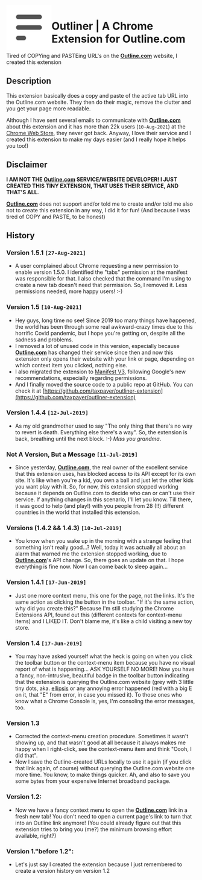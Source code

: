 <a href="https://outline.com">
    <img src="https://github.com/taxpayer/outliner-extension/blob/main/outline-logo.png?raw=true" alt="Outline.com logo" title="Outline.com" align="left" height="120" />
</a>

# Outliner | A Chrome Extension for Outline.com

Tired of COPYing and PASTEing URL's on the **[Outline.com](https://outline.com)** website, I created this extension

## Description

This extension basically does a copy and paste of the active tab URL into the Outline.com website. They then do their magic, remove the clutter and you get your page more readable.

Although I have sent several emails to communicate with **[Outline.com](https://outline.com)** about this extension and it has more than 22k users (`10-Aug-2021`) at the [Chrome Web Store](https://chrome.google.com/webstore/detail/outliner-a-chrome-extensi/eegpjjnajnplmkigmoglgbgpibgkkepo), they never got back. Anyway, I love their service and I created this extension to make my days easier (and I really hope it helps you too!)

## Disclaimer

**I AM NOT THE **[Outline.com](https://outline.com)** SERVICE/WEBSITE DEVELOPER! I JUST CREATED THIS TINY EXTENSION, THAT USES THEIR SERVICE, AND THAT'S ALL.**

**[Outline.com](https://outline.com)** does not support and/or told me to create and/or told me also not to create this extension in any way, I did it for fun! (And because I was tired of COPY and PASTE, to be honest)

## History
### Version 1.5.1 `[27-Aug-2021]`
- A user complained about Chrome requesting a new permission to enable version 1.5.0. I identified the "tabs" permission at the manifest was responsible for that. I also checked that the command I'm using to create a new tab doesn't need that permission. So, I removed it. Less permissions needed, more happy users! :-)

### Version 1.5 `[10-Aug-2021]`
- Hey guys, long time no see! Since 2019 too many things have happened, the world has been through some real awkward-crazy times due to this horrific Covid pandemic, but I hope you're getting on, despite all the sadness and problems.
- I removed a lot of unused code in this version, especially because **[Outline.com](https://outline.com)** has changed their service since then and now this extension only opens their website with your link or page, depending on which context item you clicked, nothing else.
- I also migrated the extension to [Manifest V3](https://developer.chrome.com/docs/extensions/mv3/intro/mv3-migration/), following Google's new recommendations, especially regarding permissions.
- And I finally moved the source code to a public repo at GitHub. You can check it at [https://github.com/taxpayer/outliner-extension](https://github.com/taxpayer/outliner-extension)

### Version 1.4.4 `[12-Jul-2019]`
- As my old grandmother used to say "The only thing that there's no way to revert is death. Everything else there's a way". So, the extension is back, breathing until the next block. :-) *Miss you grandma*.

### Not A Version, But a Message `[11-Jul-2019]`
- Since yesterday, **[Outline.com](https://outline.com)**, the real owner of the excellent service that this extension uses, has blocked access to its API except for its own site. It's like when you're a kid, you own a ball and just let the other kids you want play with it. So, for now, this extension stopped working because it depends on Outline.com to decide who can or can't use their service. If anything changes in this scenario, I'll let you know. Till there, it was good to help (and play!) with you people from 28 (!!) different countries in the world that installed this extension.

### Versions (1.4.2 && 1.4.3) `[10-Jul-2019]`
- You know when you wake up in the morning with a strange feeling that something isn't really good...? Well, today it was actually all about an alarm that warned me the extension stopped working, due to **[Outline.com](https://outline.com)**'s API change. So, there goes an update on that. I hope everything is fine now. Now I can come back to sleep again...

### Version 1.4.1 `[17-Jun-2019]`
- Just one more context menu, this one for the page, not the links. It's the same action as clicking the button in the toolbar. "If it's the same action, why did you create this?" Because I'm still studying the Chrome Extensions API, found out this (different contexts for context-menu items) and I LIKED IT. Don't blame me, it's like a child visiting a new toy store.

### Version 1.4 `[17-Jun-2019]`
- You may have asked yourself what the heck is going on when you click the toolbar button or the context-menu item because you have no visual report of what is happening... ASK YOURSELF NO MORE! Now you have a fancy, non-intrusive, beautiful badge in the toolbar button indicating that the extension is querying the Outline.com website (grey with 3 little tiny dots, aka. [ellipsis](https://en.wikipedia.org/wiki/Ellipsis) or any annoying error happened (red with a big E on it, that "E" from error, in case you missed it). To those ones who know what a Chrome Console is, yes, I'm consoling the error messages, too. 

### Version 1.3
- Corrected the context-menu creation procedure. Sometimes it wasn't showing up, and that wasn't good at all because it always makes me happy when I right-click, see the context-menu item and think "Oooh, I did that".
- Now I save the Outline-created URLs locally to use it again (if you click that link again, of course) without querying the Outline.com website one more time. You know, to make things quicker. Ah, and also to save you some bytes from your expensive Internet broadband package.

### Version 1.2: 
- Now we have a fancy context menu to open the **[Outline.com](https://outline.com)** link in a fresh new tab! You don't need to open a current page's link to turn that into an Outline link anymore! (You could already figure out that this extension tries to bring you (me?) the minimum browsing effort available, right?)

### Version 1."before 1.2":
- Let's just say I created the extension because I just remembered to create a version history on version 1.2
